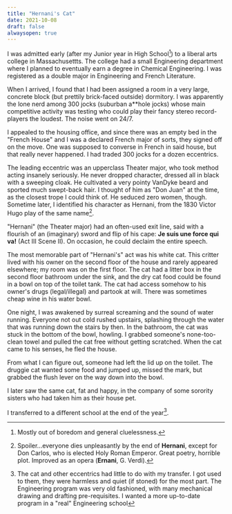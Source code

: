 ```yaml
---
title: "Hernani's Cat"
date: 2021-10-08
draft: false
alwaysopen: true
---
```


I was admitted early (after my Junior year in High School[^1]) to a liberal arts college in Massachusettts.  The college had a small Engineering department where I planned to eventually earn a degree in Chemical Engineering. I was registered as a double major in Engineering and French Literature.

When I arrived, I found that I had been assigned a room in a very large, concrete block (but prettily brick-faced outside) dormitory.  I was apparently the lone nerd among 300 jocks (suburban a**hole jocks) whose main competitive activity was testing who could play their fancy stereo record-players the loudest. The noise  went on 24/7.

I appealed to the housing office, and since there was an empty bed in the "French House" and I was a declared French major of sorts, they signed off on the move.  One was supposed to converse in French in said house, but that really never happened.  I had traded 300 jocks for a dozen eccentrics.

The leading eccentric was an upperclass Theater major, who took method acting insanely seriously.  He never dropped character, dressed all in black with a sweeping cloak.  He cultivated a very pointy VanDyke beard and sported much swept-back hair.  I thought of him as "Don Juan" at the time, as the closest trope I could think of. He seduced zero women, though.  Sometime later, I identified his character as Hernani, from the 1830 Victor Hugo play of the same name[^2]. 

"Hernani" (the Theater major) had an often-used exit line, said with a flourish of an (imaginary) sword and flip of his cape:  **Je suis une force qui va!** (Act III Scene II).  On occasion, he could declaim the entire speech.

The most memorable part of "Hernani's" act was his white cat.  This critter lived with his owner on the second floor of the house and rarely appeared elsewhere; my room was on the first floor. The cat had a litter box in the second floor bathroom under the sink, and the  dry cat food could be found in a bowl on top of the toilet tank. The cat had access somehow to his owner's drugs (legal/illegal) and partook at will.  There was sometimes cheap wine in his water bowl.

One night, I was awakened by surreal screaming and the sound of water running.  Everyone not out cold rushed upstairs, splashing through the water that was running down the stairs by then. In the bathroom, the cat was stuck in the bottom of the bowl, howling.  I grabbed someone's none-too-clean towel and pulled the cat free without getting scratched.  When the cat came to his senses, he fled the house.

From what I can figure out, someone had left the lid up on the toilet.  The druggie cat wanted some food and jumped up, missed the mark, but grabbed the flush lever on the way down into the bowl.

I later saw the same cat, fat and happy, in the company of some sorority sisters who had taken him as their house pet.

I transferred to a different school at the end of the year[^3].



[^1]: Mostly out of boredom and general cluelessness.

[^2]: Spoiler...everyone dies unpleasantly by the end of __Hernani__, except for Don Carlos, who is elected Holy Roman Emperor.  Great poetry, horrible plot. Improved as an opera (**Ernani**, G. Verdi).

[^3]: The cat and other eccentrics had little to do with my transfer.  I got used to them, they were harmless and quiet (if stoned) for the most part.  The Engineering program was very old fashioned, with many mechanical drawing and drafting pre-requisites.  I wanted a more up-to-date program in a "real" Engineering school
